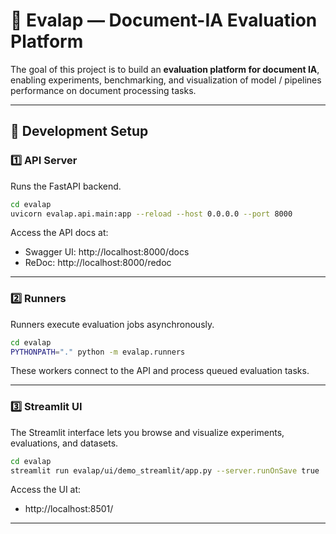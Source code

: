 # 📘 Evalap — Document-IA Evaluation Platform

The goal of this project is to build an **evaluation platform for document IA**, enabling experiments, benchmarking, and visualization of model / pipelines performance on document processing tasks.

---

## 🚀 Development Setup

### 1️⃣ API Server
Runs the FastAPI backend.

```bash
cd evalap
uvicorn evalap.api.main:app --reload --host 0.0.0.0 --port 8000
```

Access the API docs at:
- Swagger UI: http://localhost:8000/docs  
- ReDoc: http://localhost:8000/redoc

---

### 2️⃣ Runners
Runners execute evaluation jobs asynchronously.

```bash
cd evalap
PYTHONPATH="." python -m evalap.runners
```

These workers connect to the API and process queued evaluation tasks.

---

### 3️⃣ Streamlit UI
The Streamlit interface lets you browse and visualize experiments, evaluations, and datasets.

```bash
cd evalap
streamlit run evalap/ui/demo_streamlit/app.py --server.runOnSave true
```

Access the UI at:
- http://localhost:8501/

---
